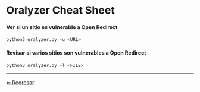 # Oralyzer Cheat Sheet

#### Ver si un sitio es vulnerable a Open Redirect
```
python3 oralyzer.py -u <URL>
```

#### Revisar si varios sitios son vulnerables a Open Redirect
```
python3 oralyzer.py -l <FILE>
```

---

[:arrow_left: Regresar](https://github.com/m4lal0/cheatsheets)